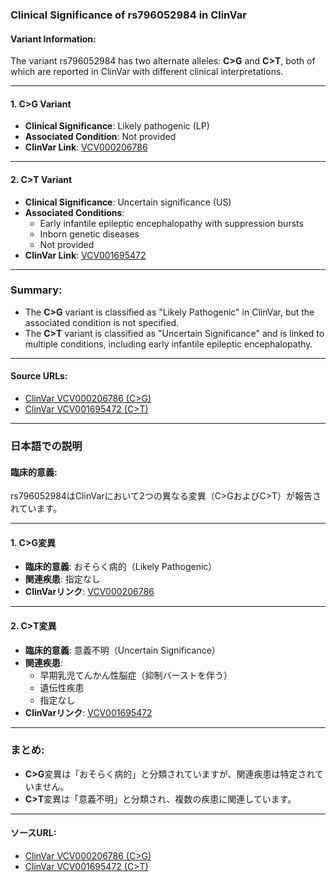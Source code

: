 ### Clinical Significance of rs796052984 in ClinVar

#### Variant Information:
The variant rs796052984 has two alternate alleles: **C>G** and **C>T**, both of which are reported in ClinVar with different clinical interpretations.

---

#### **1. C>G Variant**
- **Clinical Significance**: Likely pathogenic (LP)
- **Associated Condition**: Not provided
- **ClinVar Link**: [VCV000206786](https://www.ncbi.nlm.nih.gov/clinvar/variation/206786)

---

#### **2. C>T Variant**
- **Clinical Significance**: Uncertain significance (US)
- **Associated Conditions**:
  - Early infantile epileptic encephalopathy with suppression bursts
  - Inborn genetic diseases
  - Not provided
- **ClinVar Link**: [VCV001695472](https://www.ncbi.nlm.nih.gov/clinvar/variation/1695472)

---

### Summary:
- The **C>G** variant is classified as "Likely Pathogenic" in ClinVar, but the associated condition is not specified.
- The **C>T** variant is classified as "Uncertain Significance" and is linked to multiple conditions, including early infantile epileptic encephalopathy.

---

#### Source URLs:
- [ClinVar VCV000206786 (C>G)](https://www.ncbi.nlm.nih.gov/clinvar/variation/206786)
- [ClinVar VCV001695472 (C>T)](https://www.ncbi.nlm.nih.gov/clinvar/variation/1695472)

---

### 日本語での説明

#### 臨床的意義:
rs796052984はClinVarにおいて2つの異なる変異（C>GおよびC>T）が報告されています。

---

#### **1. C>G変異**
- **臨床的意義**: おそらく病的（Likely Pathogenic）
- **関連疾患**: 指定なし
- **ClinVarリンク**: [VCV000206786](https://www.ncbi.nlm.nih.gov/clinvar/variation/206786)

---

#### **2. C>T変異**
- **臨床的意義**: 意義不明（Uncertain Significance）
- **関連疾患**:
  - 早期乳児てんかん性脳症（抑制バーストを伴う）
  - 遺伝性疾患
  - 指定なし
- **ClinVarリンク**: [VCV001695472](https://www.ncbi.nlm.nih.gov/clinvar/variation/1695472)

---

### まとめ:
- **C>G**変異は「おそらく病的」と分類されていますが、関連疾患は特定されていません。
- **C>T**変異は「意義不明」と分類され、複数の疾患に関連しています。

---

#### ソースURL:
- [ClinVar VCV000206786 (C>G)](https://www.ncbi.nlm.nih.gov/clinvar/variation/206786)
- [ClinVar VCV001695472 (C>T)](https://www.ncbi.nlm.nih.gov/clinvar/variation/1695472)